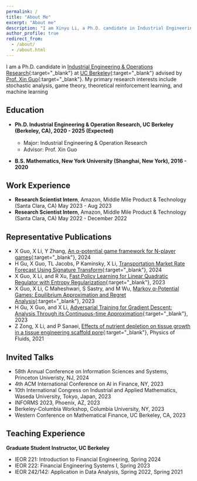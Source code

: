 ```yaml
---
permalink: /
title: "About Me"
excerpt: "About me"
description: "I am Xinyu Li, a Ph.D. candidate in Industrial Engineering & Operations Research at UC Berkeley. My primary research interests include stochastic control and games, theoretical reinforcement learning, and machine learning"
author_profile: true
redirect_from: 
  - /about/
  - /about.html
---
```


I am a Ph.D. candidate in [Industrial Engineering & Operations Research](https://ieor.berkeley.edu){:target="_blank"} at [UC Berkeley](https://www.berkeley.edu){:target="_blank"} advised by [Prof. Xin Guo](https://xinguo.ieor.berkeley.edu/){:target="_blank"}. My primary research interests include stochastic analysis, game theory, theoretical reinforcement learning, and machine learning

## Education

- **Ph.D. Industrial Engineering & Operation Research, UC Berkeley (Berkeley, CA), 2020 - 2025 (Expected)**

    - Major: Industrial Engineering & Operation Research　　　　　　　 
    - Advisor: Prof. Xin Guo

- **B.S. Mathematics, New York University (Shanghai, New York), 2016 - 2020**

## Work Experience
- **Research Scientist Intern**, Amazon, Middle Mile Product & Technology (Santa Clara, CA)  May 2023 - Aug 2023 
- **Research Scientist Intern**, Amazon, Middle Mile Product & Technology (Santa Clara, CA)  May 2022 - December 2022


## Representative Publications
- X Guo, X Li, Y Zhang, [An α-potential game framework for N-player games](https://arxiv.org/abs/2403.16962){:target="_blank"}, 2024
- H Gu, X Guo, TL Jacobs, P Kaminsky, X Li, [Transportation Market Rate Forecast Using Signature Transform](https://arxiv.org/abs/2401.04857){:target="_blank"}, 2024
- X Guo, X Li, and R Xu, [Fast Policy Learning for Linear Quadratic Regulator with Entropy Regularization](https://arxiv.org/abs/2311.14168){:target="_blank"}, 2023
- X Guo, X Li, C Maheshwari, S Sastry, and M Wu, [Markov α-Potential Games: Equilibrium Approximation and Regret Analysis](https://arxiv.org/abs/2305.12553){:target="_blank"}, 2023
- H Gu, X Guo, and X Li, [Adversarial Training for Gradient Descent: Analysis Through its Continuous-time Approximation](https://arxiv.org/abs/2105.08037){:target="_blank"}, 2023
- Z Zong, X Li, and P Sanaei, [Effects of nutrient depletion on tissue growth in a tissue engineering scaffold pore](https://aip.scitation.org/doi/10.1063/5.0071171){:target="_blank"}, Physics of Fluids, 2021

## Invited Talks
- 58th Annual Conference on Information Sciences and Systems, Princeton Univeristy, NJ, 2024
- 4th ACM International Conference on AI in Finance, NY, 2023
- 10th International Congress on Industrial and Applied Mathematics, Waseda University, Tokyo, Japan, 2023
- INFORMS 2023, Phoenix, AZ, 2023
- Berkeley-Columbia Workshop, Columbia University, NY, 2023
- Western Conference on Mathematical Finance, UC Berkeley, CA, 2023

## Teaching Experience
**Graduate Student Instructor, UC Berkeley**
- IEOR 221: Introduction to Financial Engineering, Spring 2024
- IEOR 222: Financial Engineering Systems I, Spring 2023
- IEOR 242/142: Application in Data Analysis, Spring 2022, Spring 2021

